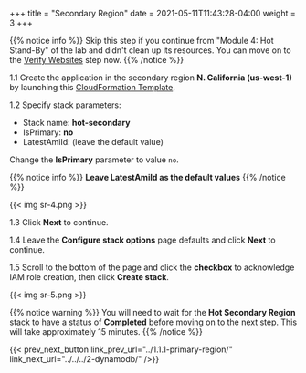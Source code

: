 +++
title = "Secondary Region"
date =  2021-05-11T11:43:28-04:00
weight = 3
+++


{{% notice info %}}
Skip this step if you continue from "Module 4: Hot Stand-By" of the lab and didn't clean up its resources. You can move on to the [Verify Websites](/reliability/disaster-recovery/workshop_5/3-verify-websites/) step now.
{{% /notice %}}

1.1 Create the application in the secondary region **N. California (us-west-1)** by launching this  [CloudFormation Template](https://console.aws.amazon.com/cloudformation/home?region=us-west-1#/stacks/create/template?stackName=hot-secondary&templateURL=https://ee-assets-prod-us-east-1.s3.amazonaws.com/modules/7ebe40ac15b94a1e815828a877bde9b3/v10/HotStandby.yaml).

1.2  Specify stack parameters:
* Stack name: **hot-secondary**
* IsPrimary: **no**
* LatestAmiId: (leave the default value)

Change the **IsPrimary** parameter to value ` no `.

{{% notice info %}}
**Leave LatestAmiId as the default values**
{{% /notice %}}

{{< img sr-4.png >}}

1.3 Click **Next** to continue.

1.4 Leave the **Configure stack options** page defaults and click **Next** to continue.

1.5 Scroll to the bottom of the page and click the **checkbox** to acknowledge IAM role creation, then click **Create stack**.

{{< img sr-5.png >}}

{{% notice warning %}}
You will need to wait for the **Hot Secondary Region** stack to have a status of **Completed** before moving on to the next step. This will take approximately 15 minutes.
{{% /notice %}}

{{< prev_next_button link_prev_url="../1.1.1-primary-region/" link_next_url="../../../2-dynamodb/" />}}